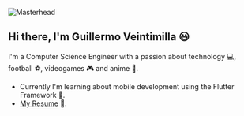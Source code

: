 ![Masterhead](https://github.com/GuilleVe09/GuilleVe09/blob/main/Enjoy%20the%20process!!.png)

## Hi there, I'm Guillermo Veintimilla :smiley:
I'm a Computer Science Engineer with a passion about technology :computer:, football :soccer:, videogames :video_game: and anime :art:.

- Currently I'm learning about mobile development using the Flutter Framework :iphone:.
- [My Resume](https://github.com/username/repositoryname/blob/main/resume.pdf) :page_with_curl:.

